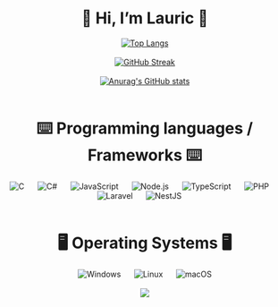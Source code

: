 <div align="center">
  <h1>👋 Hi, I’m Lauric 👋</h1>

  <a href="https://github.com/anuraghazra/github-readme-stats">
    <img src="https://github-readme-stats.vercel.app/api/top-langs/?username=anuraghazra&layout=donut&theme=dark" alt="Top Langs" />
  </a>
  <br>
  <br>
  <a href="https://git.io/streak-stats">
    <img src="https://streak-stats.demolab.com/?user=DenverCoder1&theme=dark" alt="GitHub Streak" />
  </a>
  <br>
  <br>
  <a href="https://github.com/anuraghazra/github-readme-stats">
    <img src="https://github-readme-stats.vercel.app/api?username=anuraghazra&show_icons=true&theme=transparent" alt="Anurag's GitHub stats" />
  </a>
  <br><br>
  <h1>⌨️​ Programming languages / Frameworks ⌨️</h1>
  <img src="https://img.icons8.com/color/48/000000/c-programming.png" alt="C" />&nbsp;&nbsp;&nbsp;&nbsp;&nbsp;
  <img src="https://img.icons8.com/color/48/000000/c-sharp-logo.png" alt="C#" />&nbsp;&nbsp;&nbsp;&nbsp;&nbsp;
  <img src="https://img.icons8.com/color/48/000000/javascript.png" alt="JavaScript" />&nbsp;&nbsp;&nbsp;&nbsp;&nbsp;
  <img src="https://img.icons8.com/color/48/000000/nodejs.png" alt="Node.js" />&nbsp;&nbsp;&nbsp;&nbsp;&nbsp;
  <img src="https://img.icons8.com/color/48/000000/typescript.png" alt="TypeScript" />&nbsp;&nbsp;&nbsp;&nbsp;&nbsp;
  <img src="https://img.icons8.com/officel/48/000000/php-logo.png" alt="PHP" />&nbsp;&nbsp;&nbsp;&nbsp;&nbsp;
  <img src="https://img.icons8.com/fluency/48/000000/laravel.png" alt="Laravel" />&nbsp;&nbsp;&nbsp;&nbsp;&nbsp;
  <img src="https://img.icons8.com/color/48/000000/nestjs.png" alt="NestJS" />&nbsp;&nbsp;&nbsp;&nbsp;&nbsp;
  <br><br>
  <h1>🖥️ Operating Systems 🖥️</h1>
  <img src="https://img.icons8.com/color/48/000000/windows-10.png" alt="Windows" />&nbsp;&nbsp;&nbsp;&nbsp;&nbsp;
  <img src="https://img.icons8.com/color/48/000000/linux.png" alt="Linux" />&nbsp;&nbsp;&nbsp;&nbsp;&nbsp;
  <img src="https://img.icons8.com/color/48/000000/mac-os.png" alt="macOS" />
  <br><br>
  <img src="https://github-profile-trophy.vercel.app/?username=madushadhanushka&theme=juicyfresh&no-bg=true" />
</div>
